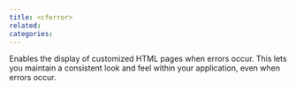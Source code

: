 ```yaml
---
title: <cferror>
related:
categories:
---
```


Enables the display of customized HTML pages when errors occur. This lets you maintain a
  consistent look and feel within your application, even when errors occur.